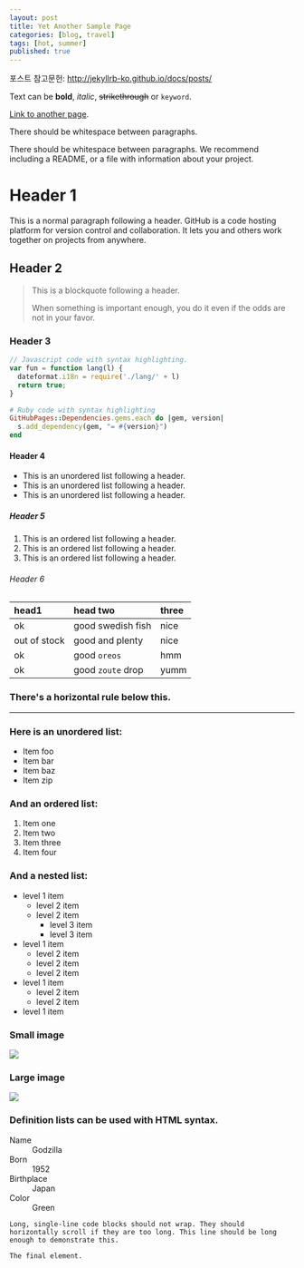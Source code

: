 ```yaml
---
layout: post
title: Yet Another Sample Page
categories: [blog, travel]
tags: [hot, summer]
published: true	
---	
```


포스트 참고문헌: http://jekyllrb-ko.github.io/docs/posts/

Text can be **bold**, _italic_, ~~strikethrough~~ or `keyword`.	

[Link to another page](another-page).	

There should be whitespace between paragraphs.	

There should be whitespace between paragraphs. We recommend including a README, or a file with information about your project.	

# [](#header-1)Header 1	

This is a normal paragraph following a header. GitHub is a code hosting platform for version control and collaboration. It lets you and others work together on projects from anywhere.	

## [](#header-2)Header 2	

> This is a blockquote following a header.	
>	
> When something is important enough, you do it even if the odds are not in your favor.	
### [](#header-3)Header 3	

```js	
// Javascript code with syntax highlighting.	
var fun = function lang(l) {	
  dateformat.i18n = require('./lang/' + l)	
  return true;	
}	
```	

```ruby	
# Ruby code with syntax highlighting	
GitHubPages::Dependencies.gems.each do |gem, version|	
  s.add_dependency(gem, "= #{version}")	
end	
```	

#### [](#header-4)Header 4	

*   This is an unordered list following a header.	
*   This is an unordered list following a header.	
*   This is an unordered list following a header.	

##### [](#header-5)Header 5	

1.  This is an ordered list following a header.	
2.  This is an ordered list following a header.	
3.  This is an ordered list following a header.	

###### [](#header-6)Header 6	

| head1        | head two          | three |	
|:-------------|:------------------|:------|	
| ok           | good swedish fish | nice  |	
| out of stock | good and plenty   | nice  |	
| ok           | good `oreos`      | hmm   |	
| ok           | good `zoute` drop | yumm  |	

### There's a horizontal rule below this.	

* * *	

### Here is an unordered list:	

*   Item foo	
*   Item bar	
*   Item baz	
*   Item zip	

### And an ordered list:	

1.  Item one	
1.  Item two	
1.  Item three	
1.  Item four	

### And a nested list:	

- level 1 item	
  - level 2 item	
  - level 2 item	
    - level 3 item	
    - level 3 item	
- level 1 item	
  - level 2 item	
  - level 2 item	
  - level 2 item	
- level 1 item	
  - level 2 item	
  - level 2 item	
- level 1 item	

### Small image	

![](https://assets-cdn.github.com/images/icons/emoji/octocat.png)	

### Large image	

![](https://guides.github.com/activities/hello-world/branching.png)	


### Definition lists can be used with HTML syntax.	

<dl>	
<dt>Name</dt>	
<dd>Godzilla</dd>	
<dt>Born</dt>	
<dd>1952</dd>	
<dt>Birthplace</dt>	
<dd>Japan</dd>	
<dt>Color</dt>	
<dd>Green</dd>	
</dl>	

```	
Long, single-line code blocks should not wrap. They should horizontally scroll if they are too long. This line should be long enough to demonstrate this.	
```	

```	
The final element.	
```
